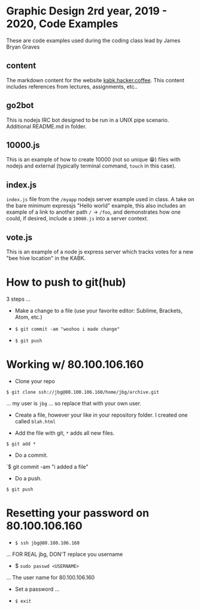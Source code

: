 # Graphic Design 2rd year, 2019 - 2020, Code Examples

These are code examples used during the coding class lead by James Bryan Graves

## content

The markdown content for the website [kabk.hacker.coffee](kabk.hacker.coffee).  This content includes references from lectures, assignments, etc..

## go2bot

This is nodejs IRC bot designed to be run in a UNIX pipe scenario.  Additional README.md in folder.

## 10000.js

This is an example of how to create 10000 (not so unique 😁) files with nodejs and external (typically terminal command, `touch` in this case).

## index.js

`index.js` file from the `/myapp` nodejs server example used in class.  A take on the bare minimum expressjs "Hello world" example, this also includes an example of a link to another path `/` -> `/foo`, and demonstrates how one could, if desired, include a `10000.js` into a server context.

## vote.js

This is an example of a node js express server which tracks votes for a new "bee hive location" in the KABK.

# How to push to git(hub) 

3 steps ...

* Make a change to a file (use your favorite editor: Sublime, Brackets, Atom, etc.)

* `$ git commit -am "woohoo i made change"`

* `$ git push`

# Working w/ 80.100.106.160

* Clone your repo

`$ git clone ssh://jbg@80.100.106.160/home/jbg/archive.git`

... my user is `jbg` ... so replace that with your own user.

* Create a file, however your like in your repository folder.  I created one called `blah.html`

* Add the file with git, `*` adds all new files.

`$ git add *`

* Do a commit.

`$ git commit -am "i added a file"

* Do a push.

`$ git push`



# Resetting your password on 80.100.106.160

* `$ ssh jbg@80.100.106.160`

... FOR REAL jbg, DON'T replace you username

* $ `sudo passwd <USERNAME>`

... The user name for 80.100.106.160

* Set a password ...

* `$ exit`





